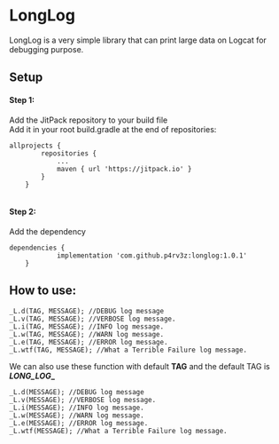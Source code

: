 # LongLog
LongLog is a very simple library that can print large data on Logcat for debugging purpose.

## Setup
#### Step 1:  
Add the JitPack repository to your build file  
Add it in your root build.gradle at the end of repositories:
```
allprojects {
		repositories {
			...
			maven { url 'https://jitpack.io' }
		}
	}
  
```
#### Step 2:  
Add the dependency  
```
dependencies {
	        implementation 'com.github.p4rv3z:longlog:1.0.1'
	}
```

## How to use:
```
_L.d(TAG, MESSAGE); //DEBUG log message
_L.v(TAG, MESSAGE); //VERBOSE log message.
_L.i(TAG, MESSAGE); //INFO log message.
_L.w(TAG, MESSAGE); //WARN log message.
_L.e(TAG, MESSAGE); //ERROR log message.
_L.wtf(TAG, MESSAGE); //What a Terrible Failure log message.
```
We can also use these function with default **TAG** and the default TAG is **_LONG_LOG__**
```
_L.d(MESSAGE); //DEBUG log message
_L.v(MESSAGE); //VERBOSE log message.
_L.i(MESSAGE); //INFO log message.
_L.w(MESSAGE); //WARN log message.
_L.e(MESSAGE); //ERROR log message.
_L.wtf(MESSAGE); //What a Terrible Failure log message.
```

